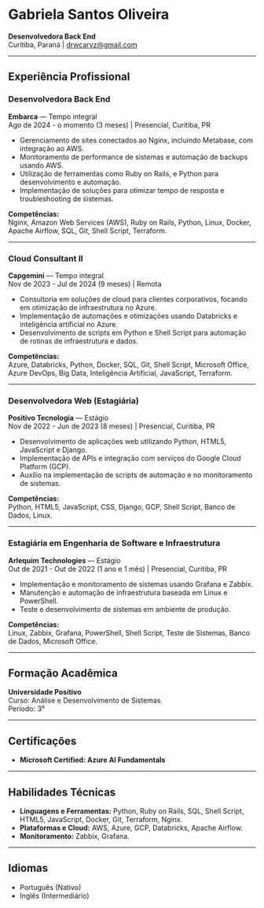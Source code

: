# Gabriela Santos Oliveira
**Desenvolvedora Back End**  
Curitiba, Paraná | drwcaryz@gmail.com

---

## Experiência Profissional

### Desenvolvedora Back End  
**Embarca** — Tempo integral  
Ago de 2024 - o momento (3 meses) | Presencial, Curitiba, PR

- Gerenciamento de sites conectados ao Nginx, incluindo Metabase, com integração ao AWS.
- Monitoramento de performance de sistemas e automação de backups usando AWS.
- Utilização de ferramentas como Ruby on Rails, e Python para desenvolvimento e automação.
- Implementação de soluções para otimizar tempo de resposta e troubleshooting de sistemas.

**Competências:**  
Nginx, Amazon Web Services (AWS), Ruby on Rails, Python, Linux, Docker, Apache Airflow, SQL, Git, Shell Script, Terraform.

---

### Cloud Consultant II  
**Capgemini** — Tempo integral  
Nov de 2023 - Jul de 2024 (9 meses) | Remota

- Consultoria em soluções de cloud para clientes corporativos, focando em otimização de infraestrutura no Azure.
- Implementação de automações e otimizações usando Databricks e inteligência artificial no Azure.
- Desenvolvimento de scripts em Python e Shell Script para automação de rotinas de infraestrutura e dados.

**Competências:**  
Azure, Databricks, Python, Docker, SQL, Git, Shell Script, Microsoft Office, Azure DevOps, Big Data, Inteligência Artificial, JavaScript, Terraform.

---

### Desenvolvedora Web (Estagiária)  
**Positivo Tecnologia** — Estágio  
Nov de 2022 - Jun de 2023 (8 meses) | Presencial, Curitiba, PR

- Desenvolvimento de aplicações web utilizando Python, HTML5, JavaScript e Django.
- Implementação de APIs e integração com serviços do Google Cloud Platform (GCP).
- Auxílio na implementação de scripts de automação e no monitoramento de sistemas.

**Competências:**  
Python, HTML5, JavaScript, CSS, Django, GCP, Shell Script, Banco de Dados, Linux.

---

### Estagiária em Engenharia de Software e Infraestrutura  
**Arlequim Technologies** — Estágio  
Out de 2021 - Out de 2022 (1 ano e 1 mês) | Presencial, Curitiba, PR

- Implementação e monitoramento de sistemas usando Grafana e Zabbix.
- Manutenção e automação de infraestrutura baseada em Linux e PowerShell.
- Teste e desenvolvimento de sistemas em ambiente de produção.

**Competências:**  
Linux, Zabbix, Grafana, PowerShell, Shell Script, Teste de Sistemas, Banco de Dados, Microsoft Office.

---

## Formação Acadêmica

**Universidade Positivo**  
Curso: Análise e Desenvolvimento de Sistemas  
Período: 3⁰

---

## Certificações

- **Microsoft Certified: Azure AI Fundamentals** 

---

## Habilidades Técnicas

- **Linguagens e Ferramentas:** Python, Ruby on Rails, SQL, Shell Script, HTML5, JavaScript, Docker, Git, Terraform, Nginx.
- **Plataformas e Cloud:** AWS, Azure, GCP, Databricks, Apache Airflow.
- **Monitoramento:** Zabbix, Grafana.

---

## Idiomas

- Português (Nativo)  
- Inglês (Intermediário)

